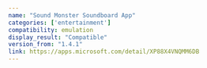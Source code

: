 ```yaml
---
name: "Sound Monster Soundboard App"
categories: ['entertainment']
compatibility: emulation
display_result: "Compatible"
version_from: "1.4.1"
link: https://apps.microsoft.com/detail/XP88X4VNQMM6DB
---
```

